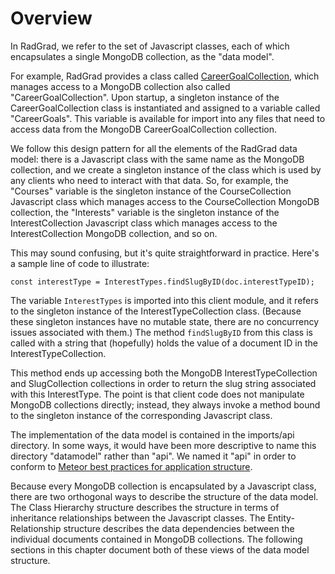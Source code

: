 # Overview

In RadGrad, we refer to the set of Javascript classes, each of which encapsulates a single MongoDB collection, as the "data model". 

For example, RadGrad provides a class called [CareerGoalCollection](https://github.com/radgrad/radgrad/blob/master/app/imports/api/career/CareerGoalCollection.js), which manages access to a MongoDB collection also called "CareerGoalCollection".  Upon startup, a singleton instance of the CareerGoalCollection class is instantiated and assigned to a variable called "CareerGoals". This variable is available for import into any files that need to access data from the MongoDB CareerGoalCollection collection.

We follow this design pattern for all the elements of the RadGrad data model: there is a Javascript class with the same name as the MongoDB collection, and we create a singleton instance of the class which is used by any clients who need to interact with that data. So, for example, the "Courses" variable is the singleton instance of the CourseCollection Javascript class which manages access to the CourseCollection MongoDB collection, the "Interests" variable is the singleton instance of the InterestCollection Javascript class which manages access to the InterestCollection MongoDB collection, and so on.

This may sound confusing, but it's quite straightforward in practice. Here's a sample line of code to illustrate:

```
const interestType = InterestTypes.findSlugByID(doc.interestTypeID);
```

The variable `InterestTypes` is imported into this client module, and it refers to the singleton instance of the InterestTypeCollection class. (Because these singleton instances have no mutable state, there are no concurrency issues associated with them.) The method `findSlugByID` from this class is called with a string that (hopefully) holds the value of a document ID in the InterestTypeCollection.

This method ends up accessing both the MongoDB InterestTypeCollection and SlugCollection collections in order to return the slug string associated with this InterestType. The point is that client code does not manipulate MongoDB collections directly; instead, they always invoke a method bound to the singleton instance of the corresponding Javascript class.

The implementation of the data model is contained in the imports/api directory.  In some ways, it would have been more descriptive to name this directory "datamodel" rather than "api". We named it "api" in order to conform to [Meteor best practices for application structure](https://guide.meteor.com/structure.html#example-app-structure).

Because every MongoDB collection is encapsulated by a Javascript class, there are two orthogonal ways to describe the structure of the data model. The Class Hierarchy structure describes the structure in terms of inheritance relationships between the Javascript classes.  The Entity-Relationship structure describes the data dependencies between the individual documents contained in MongoDB collections. The following sections in this chapter document both of these views of the data model structure.
